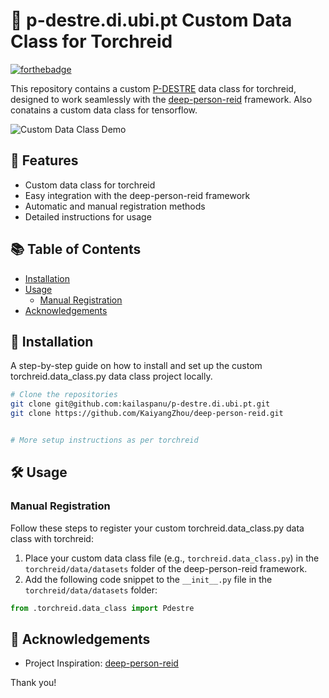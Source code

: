 # 🚀 p-destre.di.ubi.pt Custom Data Class for Torchreid



[![forthebadge](https://forthebadge.com/images/badges/made-with-python.svg)](https://forthebadge.com)

This repository contains a custom [P-DESTRE](http://p-destre.di.ubi.pt/) data class for torchreid, designed to work seamlessly with the [deep-person-reid](https://github.com/KaiyangZhou/deep-person-reid) framework.
Also conatains a custom data class for tensorflow.

![Custom Data Class Demo](path/to/demo.gif)

## 🌟 Features

- Custom data class for torchreid
- Easy integration with the deep-person-reid framework
- Automatic and manual registration methods
- Detailed instructions for usage

## 📚 Table of Contents

- [Installation](#-installation)
- [Usage](#-usage)
  - [Manual Registration](#manual-registration)
- [Acknowledgements](#-acknowledgements)

## 🔧 Installation

A step-by-step guide on how to install and set up the custom torchreid.data_class.py data class project locally.
  ```sh
# Clone the repositories
git clone git@github.com:kailaspanu/p-destre.di.ubi.pt.git
git clone https://github.com/KaiyangZhou/deep-person-reid.git


# More setup instructions as per torchreid 
```

## 🛠️ Usage

### Manual Registration

Follow these steps to register your custom torchreid.data_class.py data class with torchreid:

1. Place your custom data class file (e.g., `torchreid.data_class.py`) in the `torchreid/data/datasets` folder of the deep-person-reid framework.
2. Add the following code snippet to the `__init__.py` file in the `torchreid/data/datasets` folder:

```python
from .torchreid.data_class import Pdestre
```

## 🙏 Acknowledgements


- Project Inspiration: [deep-person-reid](https://github.com/KaiyangZhou/deep-person-reid)

Thank you!


